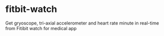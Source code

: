 # fitbit-watch
Get gryoscope, tri-axial accelerometer and heart rate minute in real-time from Fitibit watch for medical app
